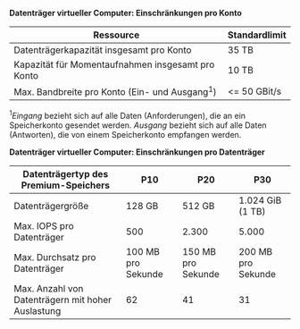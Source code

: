 **Datenträger virtueller Computer: Einschränkungen pro Konto**

Ressource|Standardlimit
---|---
Datenträgerkapazität insgesamt pro Konto|35 TB
Kapazität für Momentaufnahmen insgesamt pro Konto|10 TB
Max. Bandbreite pro Konto (Ein- und Ausgang<sup>1</sup>)|<= 50 GBit/s

<sup>1</sup>*Eingang* bezieht sich auf alle Daten (Anforderungen), die an ein Speicherkonto gesendet werden. *Ausgang* bezieht sich auf alle Daten (Antworten), die von einem Speicherkonto empfangen werden.

**Datenträger virtueller Computer: Einschränkungen pro Datenträger**

Datenträgertyp des Premium-Speichers | P10 | P20 | P30
---|---|---|---
Datenträgergröße | 128 GB | 512 GB | 1\.024 GiB (1 TB)
Max. IOPS pro Datenträger | 500 | 2\.300 | 5\.000
Max. Durchsatz pro Datenträger | 100 MB pro Sekunde | 150 MB pro Sekunde | 200 MB pro Sekunde
Max. Anzahl von Datenträgern mit hoher Auslastung | 62 | 41 | 31

<!---HONumber=AcomDC_1125_2015-->